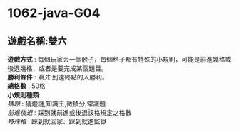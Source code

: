 # 1062-java-G04

## 遊戲名稱:雙六
 
**遊戲方式**  : 每個玩家丟一個骰子，毎個格子都有特殊的小規則，可能是前進幾格或後退幾格，或者是要完成某個題目。  
**勝利條件**  : _最先_ 到達終點的人勝利。  
**總格數**    : 50格  
**小規則種類**:  
  *猜題*      : 猜燈謎,知識王,微積分,常識題  
  *前進後退*  : 踩到就前進或後退該格規定之格數  
  *特殊格*    : 踩到就回家、踩到就進監獄  


